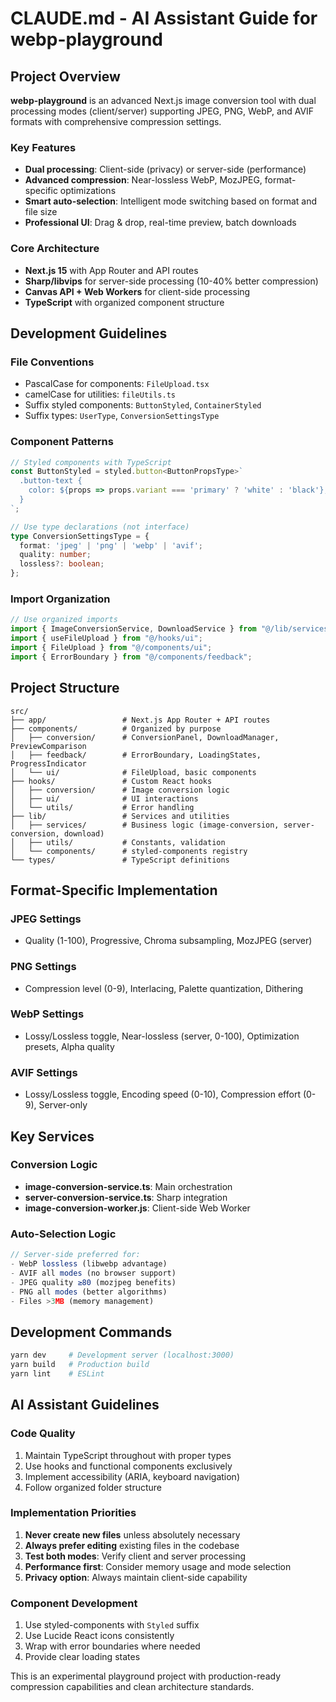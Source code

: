 # CLAUDE.md - AI Assistant Guide for webp-playground

## Project Overview

**webp-playground** is an advanced Next.js image conversion tool with dual processing modes (client/server) supporting JPEG, PNG, WebP, and AVIF formats with comprehensive compression settings.

### Key Features
- **Dual processing**: Client-side (privacy) or server-side (performance) 
- **Advanced compression**: Near-lossless WebP, MozJPEG, format-specific optimizations
- **Smart auto-selection**: Intelligent mode switching based on format and file size
- **Professional UI**: Drag & drop, real-time preview, batch downloads

### Core Architecture
- **Next.js 15** with App Router and API routes
- **Sharp/libvips** for server-side processing (10-40% better compression)
- **Canvas API + Web Workers** for client-side processing
- **TypeScript** with organized component structure

## Development Guidelines

### File Conventions
- PascalCase for components: `FileUpload.tsx`
- camelCase for utilities: `fileUtils.ts` 
- Suffix styled components: `ButtonStyled`, `ContainerStyled`
- Suffix types: `UserType`, `ConversionSettingsType`

### Component Patterns
```typescript
// Styled components with TypeScript
const ButtonStyled = styled.button<ButtonPropsType>`
  .button-text {
    color: ${props => props.variant === 'primary' ? 'white' : 'black'};
  }
`;

// Use type declarations (not interface)
type ConversionSettingsType = {
  format: 'jpeg' | 'png' | 'webp' | 'avif';
  quality: number;
  lossless?: boolean;
};
```

### Import Organization
```typescript
// Use organized imports
import { ImageConversionService, DownloadService } from "@/lib/services";
import { useFileUpload } from "@/hooks/ui"; 
import { FileUpload } from "@/components/ui";
import { ErrorBoundary } from "@/components/feedback";
```

## Project Structure

```
src/
├── app/                 # Next.js App Router + API routes
├── components/          # Organized by purpose
│   ├── conversion/      # ConversionPanel, DownloadManager, PreviewComparison  
│   ├── feedback/        # ErrorBoundary, LoadingStates, ProgressIndicator
│   └── ui/              # FileUpload, basic components
├── hooks/               # Custom React hooks
│   ├── conversion/      # Image conversion logic
│   ├── ui/              # UI interactions  
│   └── utils/           # Error handling
├── lib/                 # Services and utilities
│   ├── services/        # Business logic (image-conversion, server-conversion, download)
│   ├── utils/           # Constants, validation
│   └── components/      # styled-components registry
└── types/               # TypeScript definitions
```

## Format-Specific Implementation

### JPEG Settings
- Quality (1-100), Progressive, Chroma subsampling, MozJPEG (server)

### PNG Settings  
- Compression level (0-9), Interlacing, Palette quantization, Dithering

### WebP Settings
- Lossy/Lossless toggle, Near-lossless (server, 0-100), Optimization presets, Alpha quality

### AVIF Settings
- Lossy/Lossless toggle, Encoding speed (0-10), Compression effort (0-9), Server-only

## Key Services

### Conversion Logic
- **image-conversion-service.ts**: Main orchestration
- **server-conversion-service.ts**: Sharp integration  
- **image-conversion-worker.js**: Client-side Web Worker

### Auto-Selection Logic
```typescript
// Server-side preferred for:
- WebP lossless (libwebp advantage)
- AVIF all modes (no browser support)
- JPEG quality ≥80 (mozjpeg benefits)  
- PNG all modes (better algorithms)
- Files >3MB (memory management)
```

## Development Commands
```bash
yarn dev     # Development server (localhost:3000)
yarn build   # Production build
yarn lint    # ESLint
```

## AI Assistant Guidelines

### Code Quality
1. Maintain TypeScript throughout with proper types
2. Use hooks and functional components exclusively
3. Implement accessibility (ARIA, keyboard navigation)
4. Follow organized folder structure

### Implementation Priorities  
1. **Never create new files** unless absolutely necessary
2. **Always prefer editing** existing files in the codebase
3. **Test both modes**: Verify client and server processing
4. **Performance first**: Consider memory usage and mode selection
5. **Privacy option**: Always maintain client-side capability

### Component Development
1. Use styled-components with `Styled` suffix
2. Use Lucide React icons consistently
3. Wrap with error boundaries where needed
4. Provide clear loading states

This is an experimental playground project with production-ready compression capabilities and clean architecture standards.